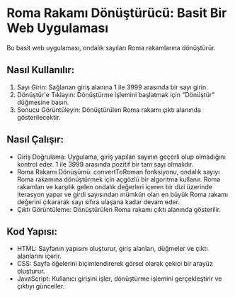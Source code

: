 # Roma Rakamı Dönüştürücü: Basit Bir Web Uygulaması

Bu basit web uygulaması, ondalık sayıları Roma rakamlarına dönüştürür.

## Nasıl Kullanılır:

1. Sayı Girin: Sağlanan giriş alanına 1 ile 3999 arasında bir sayı girin.
2. Dönüştür'e Tıklayın: Dönüştürme işlemini başlatmak için "Dönüştür" düğmesine basın.
3. Sonucu Görüntüleyin: Dönüştürülen Roma rakamı çıktı alanında gösterilecektir.

## Nasıl Çalışır:

- Giriş Doğrulama: Uygulama, giriş yapılan sayının geçerli olup olmadığını kontrol eder. 1 ile 3999 arasında pozitif bir tam sayı olmalıdır.
- Roma Rakamı Dönüşümü: convertToRoman fonksiyonu, ondalık sayıyı Roma rakamına dönüştürmek için açgözlü bir algoritma kullanır. Roma rakamları ve karşılık gelen ondalık değerleri içeren bir dizi üzerinde iterasyon yapar ve girdi sayısından mümkün olan en büyük Roma rakamı değerini çıkararak sayı sıfıra ulaşana kadar devam eder.
- Çıktı Görüntüleme: Dönüştürülen Roma rakamı çıktı alanında gösterilir.

## Kod Yapısı:

- HTML: Sayfanın yapısını oluşturur, giriş alanları, düğmeler ve çıktı alanlarını içerir.
- CSS: Sayfa öğelerini biçimlendirerek görsel olarak çekici bir arayüz oluşturur.
- JavaScript: Kullanıcı girişini işler, dönüştürme işlemini gerçekleştirir ve çıktıyı günceller.
